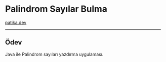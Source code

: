 # Palindrom Sayılar Bulma 

[patika.dev](https://patika.dev)

------------------------------------------------

## Ödev 

Java ile Palindrom sayıları yazdırma uygulaması.
